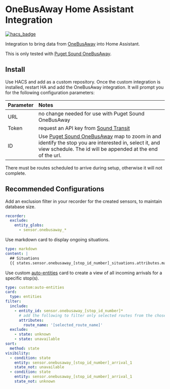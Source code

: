 # OneBusAway Home Assistant Integration

[![hacs_badge](https://img.shields.io/badge/HACS-Default-orange.svg?style=for-the-badge)](https://github.com/custom-components/hacs)

Integration to bring data from [OneBusAway](https://onebusaway.org/)
into Home Assistant.  

This is only tested with [Puget Sound OneBusAway](https://pugetsound.onebusaway.org/). 

## Install
Use HACS and add as a custom repository. Once the custom integration is installed, restart HA and add the OneBusAway integration. It will prompt you for the following configuration parameters:

| Parameter | Notes |
| :--- | :--- |
| URL | no change needed for use with Puget Sound OneBusAway | 
| Token | request an API key from [Sound Transit](https://www.soundtransit.org/help-contacts/business-information/open-transit-data-otd) |
| ID | Use [Puget Sound OneBusAway](https://pugetsound.onebusaway.org/) map to zoom in and identify the stop you are interested in, select it, and view schedule. The id will be appended at the end of the url. |

There must be routes scheduled to arrive during setup, otherwise it will not complete.

## Recommended Configurations
Add an exclusion filter in your recorder for the created sensors, to maintain database size.

```yaml
recorder:
  exclude:
    entity_globs:
      - sensor.onebusaway_*
```
Use markdown card to display ongoing situations.

```yaml
type: markdown
content: |
  ## Situations
  {{ states.sensor.onebusaway_[stop_id_number]_situations.attributes.markdown_content }}
```
Use custom [auto-entities](https://github.com/thomasloven/lovelace-auto-entities) card to create a view of all incoming arrivals for a specific stop(s).

```yaml
type: custom:auto-entities
card:
  type: entities
filter:
  include:
    - entity_id: sensor.onebusaway_[stop_id_number]*
      # add the following to filter only selected routes from the chosen stop
      attributes:
        route_name: '[selected_route_name]'
  exclude:
    - state: unknown
    - state: unavailable
sort:
  method: state
visibility:
  - condition: state
    entity: sensor.onebusaway_[stop_id_number]_arrival_1
    state_not: unavailable
  - condition: state
    entity: sensor.onebusaway_[stop_id_number]_arrival_1
    state_not: unknown

```
